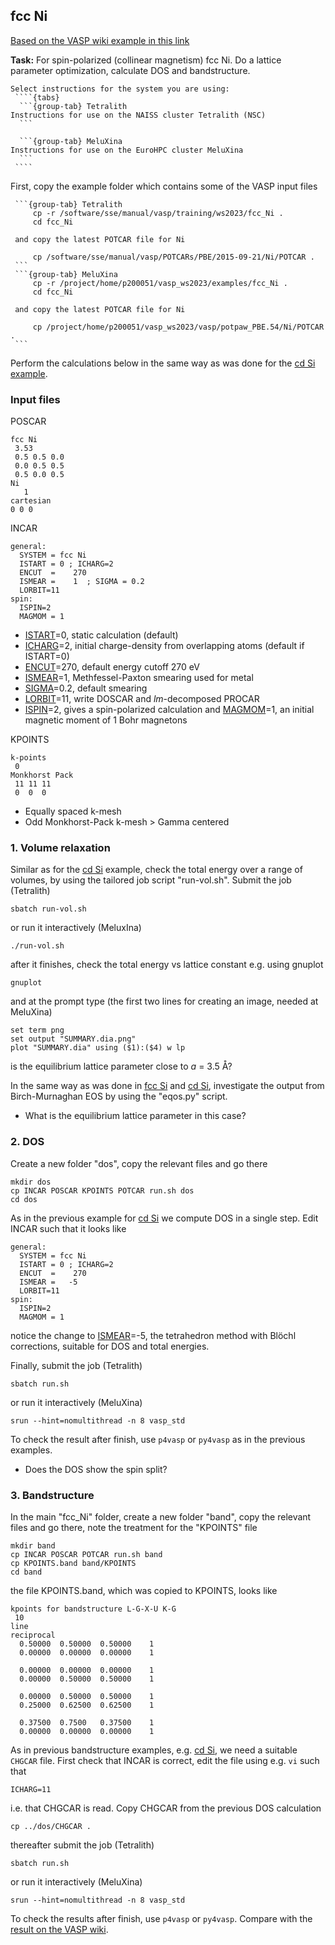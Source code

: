 ## fcc Ni

[Based on the VASP wiki example in this link](https://www.vasp.at/wiki/index.php/Fcc_Ni)

**Task:** For spin-polarized (collinear magnetism) fcc Ni. Do a lattice parameter optimization, calculate DOS and bandstructure.

`````{callout} System-specific instructions
Select instructions for the system you are using:
 ````{tabs}
  ```{group-tab} Tetralith
Instructions for use on the NAISS cluster Tetralith (NSC)
  ```

  ```{group-tab} MeluXina
Instructions for use on the EuroHPC cluster MeluXina
  ```
 ````
`````

First, copy the example folder which contains some of the VASP input files
 ````{tabs}
  ```{group-tab} Tetralith
      cp -r /software/sse/manual/vasp/training/ws2023/fcc_Ni .
      cd fcc_Ni

  and copy the latest POTCAR file for Ni

      cp /software/sse/manual/vasp/POTCARs/PBE/2015-09-21/Ni/POTCAR .
  ```
  ```{group-tab} MeluXina
      cp -r /project/home/p200051/vasp_ws2023/examples/fcc_Ni .
      cd fcc_Ni

  and copy the latest POTCAR file for Ni

      cp /project/home/p200051/vasp_ws2023/vasp/potpaw_PBE.54/Ni/POTCAR .
  ```
 ````

Perform the calculations below in the same way as was done for the [cd Si example](../cd_Si).

### Input files

POSCAR

    fcc Ni
     3.53 
     0.5 0.5 0.0
     0.0 0.5 0.5
     0.5 0.0 0.5
    Ni
       1
    cartesian
    0 0 0

INCAR

    general:
      SYSTEM = fcc Ni
      ISTART = 0 ; ICHARG=2
      ENCUT  =    270
      ISMEAR =    1  ; SIGMA = 0.2
      LORBIT=11
    spin:
      ISPIN=2
      MAGMOM = 1

* [ISTART](https://www.vasp.at/wiki/index.php/ISTART)=0, static calculation (default)
* [ICHARG](https://www.vasp.at/wiki/index.php/ICHARG)=2, initial charge-density from overlapping atoms (default if ISTART=0)
* [ENCUT](https://www.vasp.at/wiki/index.php/ENCUT)=270, default energy cutoff 270 eV
* [ISMEAR](https://www.vasp.at/wiki/index.php/ISMEAR)=1, Methfessel-Paxton smearing used for metal
* [SIGMA](https://www.vasp.at/wiki/index.php/ISMEAR)=0.2, default smearing
* [LORBIT](https://www.vasp.at/wiki/index.php/LORBIT)=11, write DOSCAR and *lm*-decomposed PROCAR
* [ISPIN](https://www.vasp.at/wiki/index.php/ISPIN)=2, gives a spin-polarized calculation and [MAGMOM](https://www.vasp.at/wiki/index.php/MAGMOM)=1, an initial magnetic moment of 1 Bohr magnetons 

KPOINTS

    k-points
     0
    Monkhorst Pack
     11 11 11
     0  0  0

* Equally spaced k-mesh
* Odd Monkhorst-Pack k-mesh > Gamma centered

 
### 1. Volume relaxation

Similar as for the [cd Si](../cd_Si) example, check the total energy over a range of volumes, by using the tailored job script "run-vol.sh". Submit the job (Tetralith)

    sbatch run-vol.sh

or run it interactively (MeluxIna)

    ./run-vol.sh

after it finishes, check the total energy vs lattice constant e.g. using gnuplot

    gnuplot 
    
and at the prompt type (the first two lines for creating an image, needed at MeluXina) 

    set term png
    set output "SUMMARY.dia.png" 
    plot "SUMMARY.dia" using ($1):($4) w lp

is the equilibrium lattice parameter close to *a* = 3.5 Å?

In the same way as was done in [fcc Si](../fcc_Si) and [cd Si](../cd_Si), investigate the output from Birch-Murnaghan EOS by using the "eqos.py" script.

* What is the equilibrium lattice parameter in this case?

### 2. DOS

Create a new folder "dos", copy the relevant files and go there

    mkdir dos
    cp INCAR POSCAR KPOINTS POTCAR run.sh dos
    cd dos
    
As in the previous example for [cd Si](../cd_Si) we compute DOS in a single step. Edit INCAR such that it looks like

    general:
      SYSTEM = fcc Ni
      ISTART = 0 ; ICHARG=2
      ENCUT  =    270
      ISMEAR =   -5
      LORBIT=11
    spin:
      ISPIN=2
      MAGMOM = 1

notice the change to [ISMEAR](https://www.vasp.at/wiki/index.php/ISMEAR)=-5, the tetrahedron method with Blöchl corrections, suitable for DOS and total energies.

Finally, submit the job (Tetralith)

    sbatch run.sh

or run it interactively (MeluXina)

    srun --hint=nomultithread -n 8 vasp_std

To check the result after finish, use `p4vasp` or `py4vasp` as in the previous examples.

* Does the DOS show the spin split?

### 3. Bandstructure

In the main "fcc_Ni" folder, create a new folder "band", copy the relevant files and go there, note the treatment for the "KPOINTS" file

    mkdir band
    cp INCAR POSCAR POTCAR run.sh band
    cp KPOINTS.band band/KPOINTS
    cd band

the file KPOINTS.band, which was copied to KPOINTS, looks like

    kpoints for bandstructure L-G-X-U K-G
     10
    line
    reciprocal
      0.50000  0.50000  0.50000    1
      0.00000  0.00000  0.00000    1

      0.00000  0.00000  0.00000    1
      0.00000  0.50000  0.50000    1

      0.00000  0.50000  0.50000    1
      0.25000  0.62500  0.62500    1

      0.37500  0.7500   0.37500    1
      0.00000  0.00000  0.00000    1

As in previous bandstructure examples, e.g. [cd Si](../cd_Si), we need a suitable `CHGCAR` file. First check that INCAR is correct, edit the file using e.g. `vi` such that

    ICHARG=11

i.e. that CHGCAR is read. Copy CHGCAR from the previous DOS calculation

    cp ../dos/CHGCAR .

thereafter submit the job (Tetralith)

    sbatch run.sh

or run it interactively (MeluXina)

    srun --hint=nomultithread -n 8 vasp_std
    
To check the results after finish, use `p4vasp` or `py4vasp`. Compare with the [result on the VASP wiki](https://www.vasp.at/wiki/index.php/Fcc_Ni).

